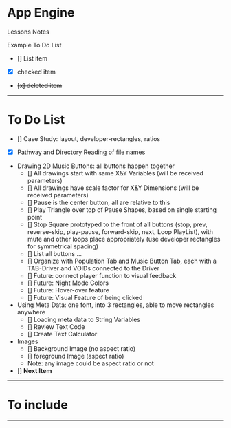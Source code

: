 # App Engine
Lessons Notes

Example To Do List
- [] List item
- [x] checked item
- <del> [x] deleted item </del>

---

# To Do List
- [] Case Study: layout, developer-rectangles, ratios
- [x] Pathway and Directory Reading of file names
- Drawing 2D Music Buttons: all buttons happen together
  - [] All drawings start with same X&Y Variables (will be received parameters)
  - [] All drawings have scale factor for X&Y Dimensions (will be received parameters)
  - [] Pause is the center button, all are relative to this
  - [] Play Triangle over top of Pause Shapes, based on single starting point
  - [] Stop Square prototyped to the front of all buttons (stop, prev, reverse-skip, play-pause, forward-skip, next, Loop PlayList), with mute and other loops place appropriately (use developer rectangles for symmetrical spacing)
  - [] List all buttons ...
  - [] Organize with Population Tab and Music Button Tab, each with a TAB-Driver and VOIDs connected to the Driver
  - [] Future: connect player function to visual feedback
  - [] Future: Night Mode Colors
  - [] Future: Hover-over feature
  - [] Future: Visual Feature of being clicked
- Using Meta Data: one font, into 3 rectangles, able to move rectangles anywhere
  - [] Loading meta data to String Variables
  - [] Review Text Code
  - [] Create Text Calculator
- Images
  - [] Background Image (no aspect ratio)
  - [] foreground Image (aspect ratio)
  - Note: any image could be aspect ratio or not
- [] **Next Item**

---

# To include

---
